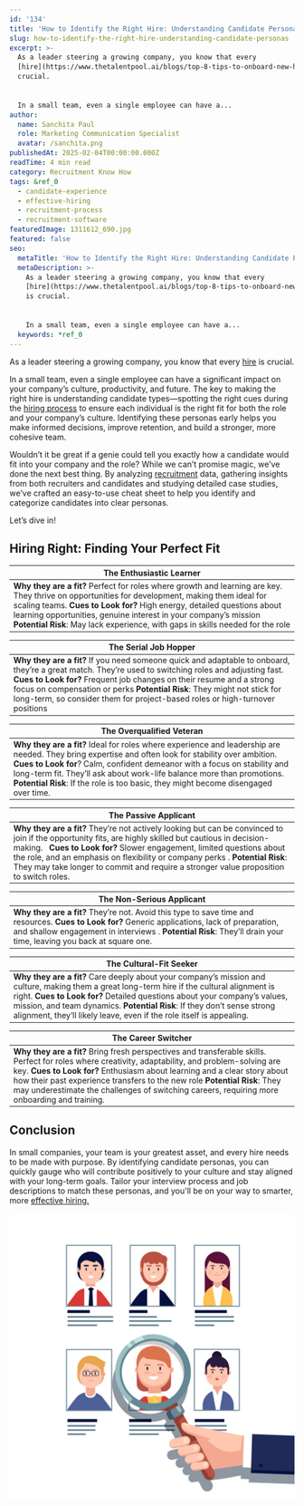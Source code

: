 ```yaml
---
id: '134'
title: 'How to Identify the Right Hire: Understanding Candidate Personas'
slug: how-to-identify-the-right-hire-understanding-candidate-personas
excerpt: >-
  As a leader steering a growing company, you know that every
  [hire](https://www.thetalentpool.ai/blogs/top-8-tips-to-onboard-new-hires) is
  crucial.


  In a small team, even a single employee can have a...
author:
  name: Sanchita Paul
  role: Marketing Communication Specialist
  avatar: /sanchita.png
publishedAt: 2025-02-04T00:00:00.000Z
readTime: 4 min read
category: Recruitment Know How
tags: &ref_0
  - candidate-experience
  - effective-hiring
  - recruitment-process
  - recruitment-software
featuredImage: 1311612_690.jpg
featured: false
seo:
  metaTitle: 'How to Identify the Right Hire: Understanding Candidate Personas'
  metaDescription: >-
    As a leader steering a growing company, you know that every
    [hire](https://www.thetalentpool.ai/blogs/top-8-tips-to-onboard-new-hires)
    is crucial.


    In a small team, even a single employee can have a...
  keywords: *ref_0
---
```


As a leader steering a growing company, you know that every [hire](https://www.thetalentpool.ai/blogs/top-8-tips-to-onboard-new-hires) is crucial.

In a small team, even a single employee can have a significant impact on your company’s culture, productivity, and future. The key to making the right hire is understanding candidate types—spotting the right cues during the [hiring process](https://www.talentpoolgrowth.com/?showSignup=true) to ensure each individual is the right fit for both the role and your company’s culture. Identifying these personas early helps you make informed decisions, improve retention, and build a stronger, more cohesive team.

Wouldn’t it be great if a genie could tell you exactly how a candidate would fit into your company and the role? While we can’t promise magic, we’ve done the next best thing. By analyzing [recruitment](https://www.thetalentpool.ai/blogs/comprehensive-insight-into-the-end-to-end-recruitment-process) data, gathering insights from both recruiters and candidates and studying detailed case studies, we’ve crafted an easy-to-use cheat sheet to help you identify and categorize candidates into clear personas.

Let’s dive in!

## Hiring Right: Finding Your Perfect Fit

| **The Enthusiastic Learner** |
| --- |
| **Why they are a fit?** Perfect for roles where growth and learning are key. They thrive on opportunities for development, making them ideal for scaling teams.   **Cues to Look for?** High energy, detailed questions about learning opportunities, genuine interest in your company’s mission   **Potential Risk**: May lack experience, with gaps in skills needed for the role |

| **The Serial Job Hopper** |
| --- |
| **Why they are a fit?** If you need someone quick and adaptable to onboard, they’re a great match. They’re used to switching roles and adjusting fast.   **Cues to Look for?** Frequent job changes on their resume and a strong focus on compensation or perks   **Potential Risk**: They might not stick for long-term, so consider them for project-based roles or high-turnover positions |

| **The Overqualified Veteran** |
| --- |
| **Why they are a fit?** Ideal for roles where experience and leadership are needed. They bring expertise and often look for stability over ambition.   **Cues to Look for**? Calm, confident demeanor with a focus on stability and long-term fit. They’ll ask about work-life balance more than promotions.   **Potential Risk**: If the role is too basic, they might become disengaged over time. |

| **The Passive Applicant** |
| --- |
| **Why they are a fit?** They’re not actively looking but can be convinced to join if the opportunity fits, are highly skilled but cautious in decision-making.     **Cues to Look for?** Slower engagement, limited questions about the role, and an emphasis on flexibility or company perks .   **Potential Risk**: They may take longer to commit and require a stronger value proposition to switch roles. |

| **The Non-Serious Applicant** |
| --- |
| **Why they are a fit?** They’re not. Avoid this type to save time and resources.   **Cues to Look for?** Generic applications, lack of preparation, and shallow engagement in interviews .   **Potential Risk**: They’ll drain your time, leaving you back at square one. |

| **The Cultural-Fit Seeker** |
| --- |
| **Why they are a fit?** Care deeply about your company’s mission and culture, making them a great long-term hire if the cultural alignment is right.   **Cues to Look for?** Detailed questions about your company’s values, mission, and team dynamics.   **Potential Risk**: If they don’t sense strong alignment, they’ll likely leave, even if the role itself is appealing. |

| **The Career Switcher** |
| --- |
| **Why they are a fit?** Bring fresh perspectives and transferable skills. Perfect for roles where creativity, adaptability, and problem-solving are key.   **Cues to Look for?** Enthusiasm about learning and a clear story about how their past experience transfers to the new role   **Potential Risk**: They may underestimate the challenges of switching careers, requiring more onboarding and training. |

## Conclusion

In small companies, your team is your greatest asset, and every hire needs to be made with purpose. By identifying candidate personas, you can quickly gauge who will contribute positively to your culture and stay aligned with your long-term goals. Tailor your interview process and job descriptions to match these personas, and you'll be on your way to smarter, more [effective hiring.](https://www.talentpoolgrowth.com/?showSignup=true)

![](images/1311612_690-1024x1024.jpg)
